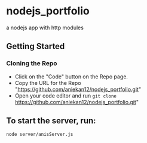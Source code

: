 # nodejs_portfolio
a nodejs app with http modules

## Getting Started
### Cloning the Repo
* Click on the "Code" button on the Repo page.
* Copy the URL for the Repo "https://github.com/aniekan12/nodejs_portfolio.git"
* Open your code editor and run `git clone` https://github.com/aniekan12/nodejs_portfolio.git"


## To start the server, run:

```
node server/anisServer.js
```
